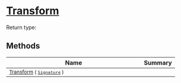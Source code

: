 # [Transform](./ApproximateOnlineFeatures-100663548.md)


Return type:
## Methods

| Name | Summary | 
| --- | --- | 
| <sub>[Transform](./ApproximateOnlineFeatures-100663548.md) ( [`Signature`](./../../Signature.md) )</sub><img width=200/>| <sub></sub>| <br>



